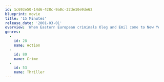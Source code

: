 ```yaml
---
id: 1c693e50-14d6-428c-9a0c-32de10e9de62
blueprint: movie
title: '15 Minutes'
release_date: '2001-03-01'
overview: 'When Eastern European criminals Oleg and Emil come to New York City to pick up their share of a heist score, Oleg steals a video camera and starts filming their activities, both legal and illegal. When they learn how the American media circus can make a remorseless killer look like the victim and make them rich, they target media-savvy NYPD Homicide Detective Eddie Flemming and media-naive FDNY Fire Marshal Jordy Warsaw, the cops investigating their murder and torching of their former criminal partner, filming everything to sell to the local tabloid TV show "Top Story."'
genres:
  -
    id: 28
    name: Action
  -
    id: 80
    name: Crime
  -
    id: 53
    name: Thriller
---
```

